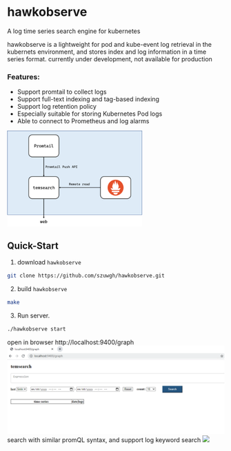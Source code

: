 # hawkobserve
A log time series search engine for kubernetes

hawkobserve is a lightweight for pod and kube-event log retrieval in the kubernets environment, and stores index and log information in a time series format. currently under development, not available for production
### Features:
- Support promtail to collect logs
- Support full-text indexing and tag-based indexing
- Support log retention policy
- Especially suitable for storing Kubernetes Pod logs
- Able to connect to Prometheus and log alarms

<img src="./docs/frame.png" style="zoom:40%;" />

Quick-Start
--------------
1. download `hawkobserve`
```bash
git clone https://github.com/szuwgh/hawkobserve.git
```
2. build `hawkobserve`
```bash
make
```
3. Run server.
```bash
./hawkobserve start
```

open in browser http://localhost:9400/graph
<img src="./docs/graph.png" style="zoom:100%;" />
search with similar promQL syntax, and support log keyword search
<img src="./docs/opt.gif" style="zoom:100%;" />
  










